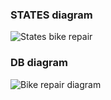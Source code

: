 ### STATES diagram
![States bike repair](https://github.com/Vedo-Kodecta/bike-repair/assets/157116866/0af24300-aca7-4edc-858a-64e34fbf3b52)

### DB diagram
![Bike repair diagram](https://github.com/Vedo-Kodecta/bike-repair/assets/157116866/18e98b4e-ba2d-4b66-b3e9-2c2b9b2f3fe2)
